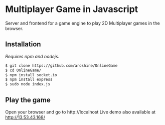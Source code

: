 # Multiplayer Game in Javascript
Server and frontend for a game engine to play 2D Multiplayer games in the browser.

## Installation 
*Requires npm and nodejs.*

```sh
$ git clone https://github.com/aroshine/OnlineGame
$ cd OnlineGame/
$ npm install socket.io 
$ npm install express
$ sudo node index.js
```
## Play the game

Open your browser and go to http://localhost
Live demo also available at http://13.53.43.168/